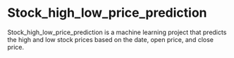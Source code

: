 # Stock_high_low_price_prediction
Stock_high_low_price_prediction is a machine learning project that predicts the high and low stock prices based on the date, open price, and close price. 
